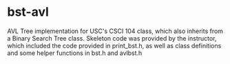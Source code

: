# bst-avl
AVL Tree implementation for USC's CSCI 104 class, which also inherits from a Binary Search Tree class. Skeleton code was provided by the instructor, which included the code provided in print_bst.h, as well as class definitions and some helper functions in bst.h and avlbst.h
